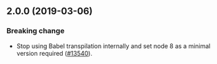 ## 2.0.0 (2019-03-06)

### Breaking change

- Stop using Babel transpilation internally and set node 8 as a minimal version required ([#13540](https://github.com/WordPress/gutenberg/pull/13540)).
